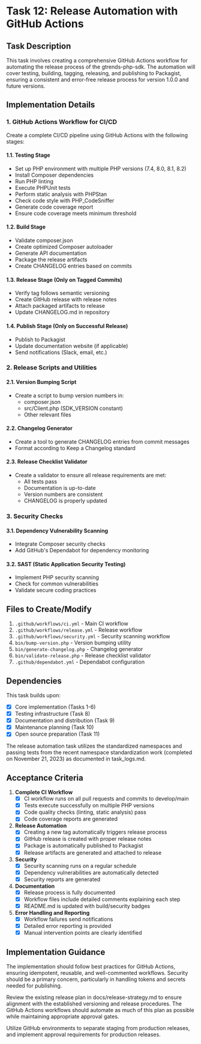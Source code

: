 # Task 12: Release Automation with GitHub Actions

## Task Description

This task involves creating a comprehensive GitHub Actions workflow for automating the release process of the gtrends-php-sdk. The automation will cover testing, building, tagging, releasing, and publishing to Packagist, ensuring a consistent and error-free release process for version 1.0.0 and future versions.

## Implementation Details

### 1. GitHub Actions Workflow for CI/CD

Create a complete CI/CD pipeline using GitHub Actions with the following stages:

#### 1.1. Testing Stage
- Set up PHP environment with multiple PHP versions (7.4, 8.0, 8.1, 8.2)
- Install Composer dependencies
- Run PHP linting
- Execute PHPUnit tests
- Perform static analysis with PHPStan
- Check code style with PHP_CodeSniffer
- Generate code coverage report
- Ensure code coverage meets minimum threshold

#### 1.2. Build Stage
- Validate composer.json
- Create optimized Composer autoloader
- Generate API documentation
- Package the release artifacts
- Create CHANGELOG entries based on commits

#### 1.3. Release Stage (Only on Tagged Commits)
- Verify tag follows semantic versioning
- Create GitHub release with release notes
- Attach packaged artifacts to release
- Update CHANGELOG.md in repository

#### 1.4. Publish Stage (Only on Successful Release)
- Publish to Packagist
- Update documentation website (if applicable)
- Send notifications (Slack, email, etc.)

### 2. Release Scripts and Utilities

#### 2.1. Version Bumping Script
- Create a script to bump version numbers in:
  - composer.json
  - src/Client.php (SDK_VERSION constant)
  - Other relevant files

#### 2.2. Changelog Generator
- Create a tool to generate CHANGELOG entries from commit messages
- Format according to Keep a Changelog standard

#### 2.3. Release Checklist Validator
- Create a validator to ensure all release requirements are met:
  - All tests pass
  - Documentation is up-to-date
  - Version numbers are consistent
  - CHANGELOG is properly updated

### 3. Security Checks

#### 3.1. Dependency Vulnerability Scanning
- Integrate Composer security checks
- Add GitHub's Dependabot for dependency monitoring

#### 3.2. SAST (Static Application Security Testing)
- Implement PHP security scanning
- Check for common vulnerabilities
- Validate secure coding practices

## Files to Create/Modify

1. `.github/workflows/ci.yml` - Main CI workflow
2. `.github/workflows/release.yml` - Release workflow
3. `.github/workflows/security.yml` - Security scanning workflow
4. `bin/bump-version.php` - Version bumping utility
5. `bin/generate-changelog.php` - Changelog generator
6. `bin/validate-release.php` - Release checklist validator
7. `.github/dependabot.yml` - Dependabot configuration

## Dependencies

This task builds upon:
- [x] Core implementation (Tasks 1-6)
- [x] Testing infrastructure (Task 8)
- [x] Documentation and distribution (Task 9)
- [x] Maintenance planning (Task 10)
- [x] Open source preparation (Task 11)

The release automation task utilizes the standardized namespaces and passing tests from the recent namespace standardization work (completed on November 21, 2023) as documented in task_logs.md.

## Acceptance Criteria

1. **Complete CI Workflow**
   - [x] CI workflow runs on all pull requests and commits to develop/main
   - [x] Tests execute successfully on multiple PHP versions
   - [x] Code quality checks (linting, static analysis) pass
   - [x] Code coverage reports are generated

2. **Release Automation**
   - [x] Creating a new tag automatically triggers release process
   - [x] GitHub release is created with proper release notes
   - [x] Package is automatically published to Packagist
   - [x] Release artifacts are generated and attached to release

3. **Security**
   - [x] Security scanning runs on a regular schedule
   - [x] Dependency vulnerabilities are automatically detected
   - [x] Security reports are generated

4. **Documentation**
   - [x] Release process is fully documented
   - [x] Workflow files include detailed comments explaining each step
   - [x] README.md is updated with build/security badges

5. **Error Handling and Reporting**
   - [x] Workflow failures send notifications
   - [x] Detailed error reporting is provided
   - [x] Manual intervention points are clearly identified

## Implementation Guidance

The implementation should follow best practices for GitHub Actions, ensuring idempotent, reusable, and well-commented workflows. Security should be a primary concern, particularly in handling tokens and secrets needed for publishing.

Review the existing release plan in docs/release-strategy.md to ensure alignment with the established versioning and release procedures. The GitHub Actions workflows should automate as much of this plan as possible while maintaining appropriate approval gates.

Utilize GitHub environments to separate staging from production releases, and implement approval requirements for production releases. 